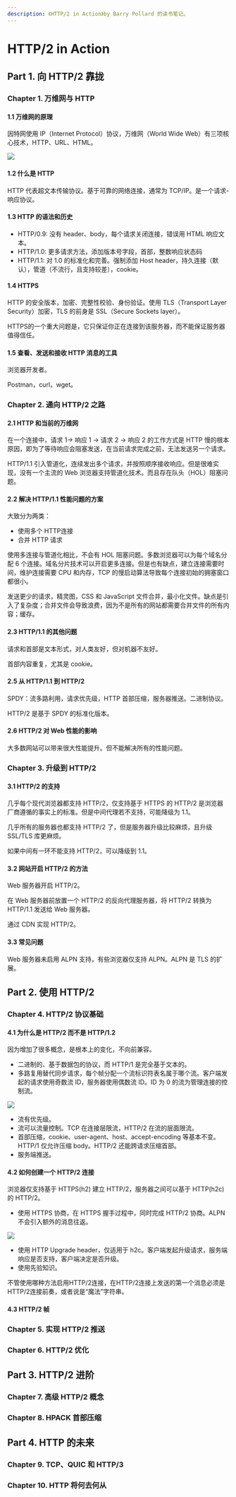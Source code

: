 ```yaml
---
description: 《HTTP/2 in Action》by Barry Pollard 的读书笔记。
---
```


# HTTP/2 in Action

## Part 1. 向 HTTP/2 靠拢

### Chapter 1. 万维网与 HTTP

#### 1.1 万维网的原理

因特网使用 IP（Internet Protocol）协议，万维网（World Wide Web）有三项核心技术，HTTP、URL、HTML。

![](../../.gitbook/assets/image%20%28337%29.png)

#### 1.2 什么是 HTTP

HTTP 代表超文本传输协议。基于可靠的网络连接，通常为 TCP/IP。是一个请求-响应协议。

#### 1.3 HTTP 的语法和历史

* HTTP/0.9: 没有 header、body，每个请求关闭连接，错误用 HTML 响应文本。
* HTTP/1.0: 更多请求方法，添加版本号字段，首部，整数响应状态码
* HTTP/1.1: 对 1.0 的标准化和完善。强制添加 Host header，持久连接（默认），管道（不流行，且支持较差），cookie。

#### 1.4 HTTPS

HTTP 的安全版本，加密、完整性校验、身份验证。使用 TLS（Transport Layer Security）加密，TLS 的前身是 SSL（Secure Sockets layer）。

HTTPS的一个重大问题是，它只保证你正在连接到该服务器，而不能保证服务器值得信任。

#### 1.5 查看、发送和接收 HTTP 消息的工具

浏览器开发者。

Postman，curl，wget。

### Chapter 2. 通向 HTTP/2 之路

#### 2.1 HTTP 和当前的万维网

在一个连接中，请求 1-&gt; 响应 1 -&gt; 请求 2 -&gt; 响应 2 的工作方式是 HTTP 慢的根本原因，即为了等待响应会阻塞发送，在当前请求完成之前，无法发送另一个请求。

HTTP/1.1 引入管道化，连续发出多个请求，并按照顺序接收响应。但是很难实现，没有一个主流的 Web 浏览器支持管道化技术。而且存在队头（HOL）阻塞问题。

#### 2.2 解决 HTTP/1.1 性能问题的方案

大致分为两类：

* 使用多个 HTTP连接
* 合并 HTTP 请求

使用多连接与管道化相比，不会有 HOL 阻塞问题。多数浏览器可以为每个域名分配 6 个连接。域名分片技术可以开启更多连接。但是也有缺点，建立连接需要时间，维护连接需要 CPU 和内存，TCP 的慢启动算法导致每个连接初始的拥塞窗口都很小。

发送更少的请求，精灵图，CSS 和 JavaScript 文件合并，最小化文件。缺点是引入了复杂度；合并文件会导致浪费，因为不是所有的网站都需要合并文件的所有内容；缓存。

#### 2.3 HTTP/1.1 的其他问题

请求和首部是文本形式，对人类友好，但对机器不友好。

首部内容重复，尤其是 cookie。

#### 2.5 从 HTTP/1.1 到 HTTP/2

SPDY：流多路利用，请求优先级，HTTP 首部压缩，服务器推送。二进制协议。

HTTP/2 是基于 SPDY 的标准化版本。

#### 2.6 HTTP/2 对 Web 性能的影响

大多数网站可以带来很大性能提升。但不能解决所有的性能问题。

### Chapter 3. 升级到 HTTP/2

#### 3.1 HTTP/2 的支持

几乎每个现代浏览器都支持 HTTP/2，仅支持基于 HTTPS 的 HTTP/2 是浏览器厂商遵循的事实上的标准。但是中间代理若不支持，可能降级为 1.1。

几乎所有的服务器也都支持 HTTP/2 了，但是服务器升级比较麻烦，且升级 SSL/TLS 库更麻烦。

如果中间有一环不能支持 HTTP/2，可以降级到 1.1。

#### 3.2 网站开启 HTTP/2 的方法

Web 服务器开启 HTTP/2。

在 Web 服务器前放置一个 HTTP/2 的反向代理服务器，将 HTTP/2 转换为 HTTP/1.1 发送给 Web 服务器。

通过 CDN 实现 HTTP/2。

#### 3.3 常见问题

Web 服务器未启用 ALPN 支持，有些浏览器仅支持 ALPN。ALPN 是 TLS 的扩展。

## Part 2. 使用 HTTP/2

### Chapter 4. HTTP/2 协议基础

#### 4.1 为什么是 HTTP/2 而不是 HTTP/1.2

因为增加了很多概念，是根本上的变化，不向前兼容。

* 二进制的、基于数据包的协议，而 HTTP/1 是完全基于文本的。
* 多路复用替代同步请求，每个帧分配一个流标识符表名属于哪个流。客户端发起的请求使用奇数流 ID，服务器使用偶数流 ID。ID 为 0 的流为管理连接的控制流。

![](../../.gitbook/assets/image%20%28338%29.png)

* 流有优先级。
* 流可以流量控制。TCP 在连接层限流，HTTP/2 在流的层面限流。
* 首部压缩，cookie、user-agent、host、accept-encoding 等基本不变。HTTP/1 仅允许压缩 body。HTTP/2 还能跨请求压缩首部。
* 服务端推送。

#### 4.2 如何创建一个 HTTP/2 连接

浏览器仅支持基于 HTTPS\(h2\) 建立 HTTP/2，服务器之间可以基于 HTTP\(h2c\) 的 HTTP/2。

* 使用 HTTPS 协商，在 HTTPS 握手过程中，同时完成 HTTP/2 协商。ALPN 不会引入额外的消息往返。

![](../../.gitbook/assets/image%20%28336%29.png)

* 使用 HTTP Upgrade header，仅适用于 h2c。客户端发起升级请求，服务端响应是否支持，客户端决定是否升级。
* 使用先验知识。

不管使用哪种方法启用HTTP/2连接，在HTTP/2连接上发送的第一个消息必须是HTTP/2连接前奏，或者说是“魔法”字符串。

#### 4.3 HTTP/2 帧



### Chapter 5. 实现 HTTP/2 推送



### Chapter 6. HTTP/2 优化



## Part 3. HTTP/2 进阶

### Chapter 7. 高级 HTTP/2 概念



### Chapter 8. HPACK 首部压缩

## Part 4. HTTP 的未来

### Chapter 9. TCP、QUIC 和 HTTP/3



### Chapter 10. HTTP 将何去何从



